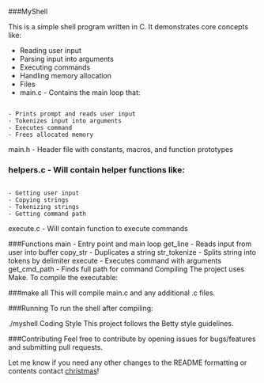 ###MyShell

This is a simple shell program written in C. It demonstrates core concepts like:

* Reading user input
* Parsing input into arguments
* Executing commands
* Handling memory allocation
* Files
* main.c - Contains the main loop that:



```

- Prints prompt and reads user input
- Tokenizes input into arguments
- Executes command
- Frees allocated memory
```
main.h - Header file with constants, macros, and function prototypes

### helpers.c - Will contain helper functions like:

```

- Getting user input
- Copying strings
- Tokenizing strings  
- Getting command path

```
execute.c - Will contain function to execute commands

###Functions
main - Entry point and main loop
get_line - Reads input from user into buffer
copy_str - Duplicates a string
str_tokenize - Splits string into tokens by delimiter
execute - Executes command with arguments
get_cmd_path - Finds full path for command
Compiling
The project uses Make. To compile the executable:


###make all
This will compile main.c and any additional .c files.

###Running
To run the shell after compiling:


./myshell
Coding Style
This project follows the Betty style guidelines.

###Contributing
Feel free to contribute by opening issues for bugs/features and submitting pull requests.

Let me know if you need any other changes to the README formatting or contents contact [christmas](www.facebook.com)!

